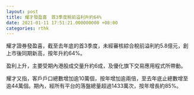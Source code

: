 ```yaml
---
layout: post
title: 耀才發盈喜　首3季度稅前溢利升約64%
date: 2021-01-11 17:51:21.000000000 +08:00
categories: rthk
---
```


耀才證券發盈喜，截至去年底的首3季度，未經審核綜合稅前溢利約5.8億元，創上市後同期新高，按年升約64%。

盈利上升，主要受期內港股成交量升約6成，及優化旗下交易應用程式所帶動。

耀才又指，客戶戶口總數增加逾10萬個，按年增加逾兩倍，至去年底止總數增至逾44萬個。期內，經所有平台的落盤總量超過1433萬次，按年增長約85%。
